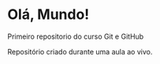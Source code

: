 # Olá, Mundo!

 Primeiro repositorio  do  curso Git e GitHub

 Repositório criado durante uma aula ao vivo.